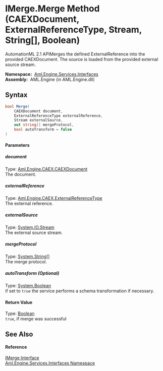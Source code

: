 IMerge.Merge Method (CAEXDocument, ExternalReferenceType, Stream, String[], Boolean)
====================================================================================
AutomationML 2.1 APIMerges the defined ExternalReference into the provided CAEXDocument. The source is loaded from the provided external source stream.

  **Namespace:**  [Aml.Engine.Services.Interfaces][1]  
  **Assembly:**  AML.Engine (in AML.Engine.dll)

Syntax
------

```csharp
bool Merge(
	CAEXDocument document,
	ExternalReferenceType externalReference,
	Stream externalSource,
	out string[] mergeProtocol,
	bool autoTransform = false
)
```

#### Parameters

##### *document*
Type: [Aml.Engine.CAEX.CAEXDocument][2]  
The document.

##### *externalReference*
Type: [Aml.Engine.CAEX.ExternalReferenceType][3]  
The external reference.

##### *externalSource*
Type: [System.IO.Stream][4]  
The external source stream.

##### *mergeProtocol*
Type: [System.String][5][]  
The merge protocol.

##### *autoTransform* (Optional)
Type: [System.Boolean][6]  
if set to `true` the service performs a schema transformation if necessary.

#### Return Value
Type: [Boolean][6]  
`true`, if merge was successful 

See Also
--------

#### Reference
[IMerge Interface][7]  
[Aml.Engine.Services.Interfaces Namespace][1]  

[1]: ../README.md
[2]: ../../Aml.Engine.CAEX/CAEXDocument/README.md
[3]: ../../Aml.Engine.CAEX/ExternalReferenceType/README.md
[4]: https://docs.microsoft.com/dotnet/api/system.io.stream
[5]: https://docs.microsoft.com/dotnet/api/system.string
[6]: https://docs.microsoft.com/dotnet/api/system.boolean
[7]: README.md
[8]: https://www.automationml.org
[9]: ../../icons/logoShade.png
